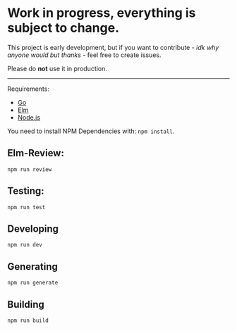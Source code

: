# Work in progress, everything is subject to change.
This project is early development, but if you want to contribute - 
*idk why anyone would but thanks* - feel free to create issues.

Please do **not** use it in production.

---

Requirements:
 - [Go](https://go.dev/dl/)
 - [Elm](https://guide.elm-lang.org/install/elm.html)
 - [Node.js](https://nodejs.org/)

You need to install NPM Dependencies with: `npm install`.

## Elm-Review:
`npm run review`

## Testing:
`npm run test`

## Developing
`npm run dev`

## Generating
`npm run generate`

## Building
`npm run build`